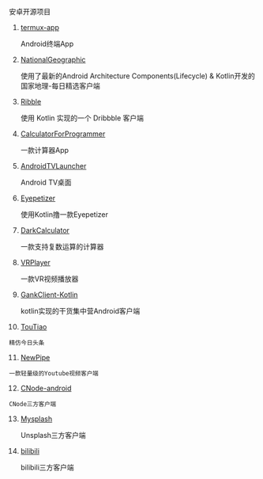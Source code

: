 ﻿---
<!-- layout:     post                       # 使用的布局（不需要改） -->
<!-- title:      安卓开源项目                # 标题  -->
<!-- subtitle:   安卓GitHub优秀开源项目 #副标题 -->
<!-- date:       2018-05-24                 # 时间 -->
<!-- author:     wangzaizhoiu                         # 作者 -->
<!-- header-img: img/post-bg-android.jpg     #这篇文章标题背景图片 -->
<!-- catalog: true                         # 是否归档 -->
<!-- tags:                              #标签 -->
   
---

安卓开源项目



 

 1. [termux-app](https://github.com/termux/termux-app)

    Android终端App


 2. [NationalGeographic](https://github.com/wheat7/NationalGeographic)

    使用了最新的Android Architecture Components(Lifecycle) & Kotlin开发的国家地理-每日精选客户端

 3. [Ribble](https://github.com/armcha/Ribble)

    使用 Kotlin 实现的一个 Dribbble 客户端

 4. [CalculatorForProgrammer](https://github.com/youlingwangzi/CalculatorForProgrammer)

    一款计算器App

 5. [AndroidTVLauncher](https://github.com/JackyAndroid/AndroidTVLauncher)

    Android TV桌面

 6. [Eyepetizer](https://github.com/LRH1993/Eyepetizer-in-Kotlin)

    使用Kotlin撸一款Eyepetizer

 7. [DarkCalculator](https://github.com/HK-SHAO/DarkCalculator)

    一款支持复数运算的计算器
    
    

 8. [VRPlayer](https://github.com/wheat7/VRPlayer)

	一款VR视频播放器
 

 9. [GankClient-Kotlin](https://github.com/githubwing/GankClient-Kotlin)

    kotlin实现的干货集中营Android客户端
    
    

 10. [TouTiao](https://github.com/chaychan/TouTiao)

	精仿今日头条
    
    

 11. [NewPipe](https://github.com/TeamNewPipe/NewPipe)
 
    一款轻量级的Youtube视频客户端

 12. [CNode-android](https://github.com/shellljx/CNode-android)
 
    CNode三方客户端

 13. [Mysplash](https://github.com/WangDaYeeeeee/Mysplash)
 
     Unsplash三方客户端

 14. [bilibili](https://github.com/HotBitmapGG/bilibili-android-client)
 
     bilibili三方客户端
 
 
 
 


